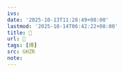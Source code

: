 ```yaml
---
ivs:
date: '2025-10-13T11:28:49+08:00'
lastmod: '2025-10-14T06:42:22+08:00'
title: 󰞸
url: 󰞸
tags: [摶]
src: GHZR
note:
---
```

